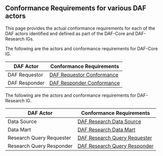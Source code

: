 Conformance Requirements for various DAF actors
-----------------------------------------------

This page provides the actual conformance requirements for each of the
DAF actors identified and defined as part of the DAF-Core and
DAF-Research IGs.

The following are the actors and conformance requirements for DAF-Core
IG.


DAF Actor | Conformance Requirements
---|---
DAF Requestor | [DAF Requestor Conformance]
DAF Responder | [DAF Responder Conformance]

The following are the actors and conformance requirements for DAF-Research
IG.


DAF Actor | Conformance Requirements
---|---
Data Source | [DAF Research Data Source]
Data Mart | [DAF Research Data Mart]
Research Query Requester | [DAF Research Query Requester]
Research Query Responder | [DAF Research Query Responder]


[DAF Requestor Conformance]: capabilitystatement-daf-query-requestor.html
[DAF Responder Conformance]: capabilitystatement-daf-query-responder.html
[DAF Research Data Source]: capabilitystatement-daf-datasource.html
[DAF Research Data Mart]: capabilitystatement-daf-datamart.html
[DAF Research Query Requester]: capabilitystatement-daf-research-queryrequester.html
[DAF Research Query Responder]: capabilitystatement-daf-research-queryresponder.html


